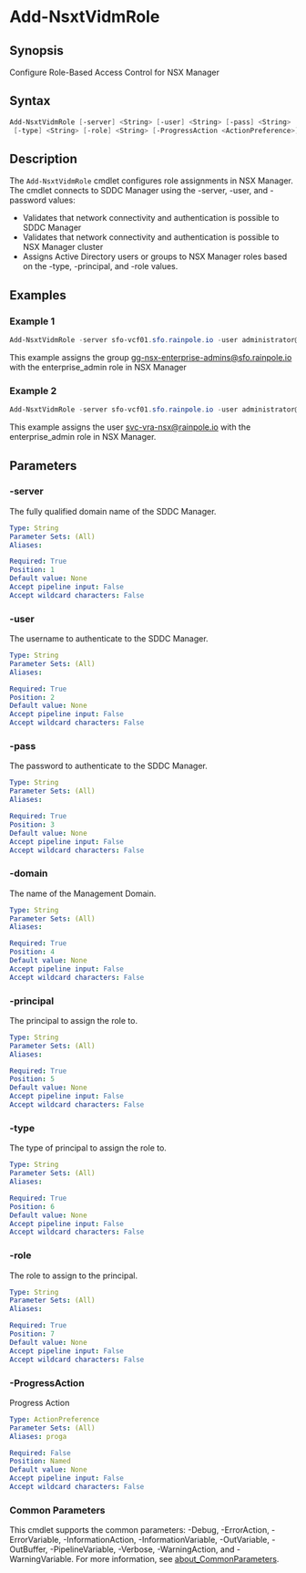 # Add-NsxtVidmRole

## Synopsis

Configure Role-Based Access Control for NSX Manager

## Syntax

```powershell
Add-NsxtVidmRole [-server] <String> [-user] <String> [-pass] <String> [-domain] <String> [-principal] <String>
 [-type] <String> [-role] <String> [-ProgressAction <ActionPreference>] [<CommonParameters>]
```

## Description

The `Add-NsxtVidmRole` cmdlet configures role assignments in NSX Manager.
The cmdlet connects to SDDC Manager
using the -server, -user, and -password values:

- Validates that network connectivity and authentication is possible to SDDC Manager
- Validates that network connectivity and authentication is possible to NSX Manager cluster
- Assigns Active Directory users or groups to NSX Manager roles based on the -type, -principal, and -role values.

## Examples

### Example 1

```powershell
Add-NsxtVidmRole -server sfo-vcf01.sfo.rainpole.io -user administrator@vsphere.local -pass VMw@re1! -domain sfo-m01 -type group -principal "gg-nsx-enterprise-admins@sfo.rainpole.io" -role enterprise_admin
```

This example assigns the group <gg-nsx-enterprise-admins@sfo.rainpole.io> with the enterprise_admin role in NSX Manager

### Example 2

```powershell
Add-NsxtVidmRole -server sfo-vcf01.sfo.rainpole.io -user administrator@vsphere.local -pass VMw@re1! -domain sfo-m01 -type user -principal "svc-vra-nsx@rainpole.io" -role enterprise_admin
```

This example assigns the user <svc-vra-nsx@rainpole.io> with the enterprise_admin role in NSX Manager.

## Parameters

### -server

The fully qualified domain name of the SDDC Manager.

```yaml
Type: String
Parameter Sets: (All)
Aliases:

Required: True
Position: 1
Default value: None
Accept pipeline input: False
Accept wildcard characters: False
```

### -user

The username to authenticate to the SDDC Manager.

```yaml
Type: String
Parameter Sets: (All)
Aliases:

Required: True
Position: 2
Default value: None
Accept pipeline input: False
Accept wildcard characters: False
```

### -pass

The password to authenticate to the SDDC Manager.

```yaml
Type: String
Parameter Sets: (All)
Aliases:

Required: True
Position: 3
Default value: None
Accept pipeline input: False
Accept wildcard characters: False
```

### -domain

The name of the Management Domain.

```yaml
Type: String
Parameter Sets: (All)
Aliases:

Required: True
Position: 4
Default value: None
Accept pipeline input: False
Accept wildcard characters: False
```

### -principal

The principal to assign the role to.

```yaml
Type: String
Parameter Sets: (All)
Aliases:

Required: True
Position: 5
Default value: None
Accept pipeline input: False
Accept wildcard characters: False
```

### -type

The type of principal to assign the role to.

```yaml
Type: String
Parameter Sets: (All)
Aliases:

Required: True
Position: 6
Default value: None
Accept pipeline input: False
Accept wildcard characters: False
```

### -role

The role to assign to the principal.

```yaml
Type: String
Parameter Sets: (All)
Aliases:

Required: True
Position: 7
Default value: None
Accept pipeline input: False
Accept wildcard characters: False
```

### -ProgressAction

Progress Action

```yaml
Type: ActionPreference
Parameter Sets: (All)
Aliases: proga

Required: False
Position: Named
Default value: None
Accept pipeline input: False
Accept wildcard characters: False
```

### Common Parameters

This cmdlet supports the common parameters: -Debug, -ErrorAction, -ErrorVariable, -InformationAction, -InformationVariable, -OutVariable, -OutBuffer, -PipelineVariable, -Verbose, -WarningAction, and -WarningVariable. For more information, see [about_CommonParameters](http://go.microsoft.com/fwlink/?LinkID=113216).
